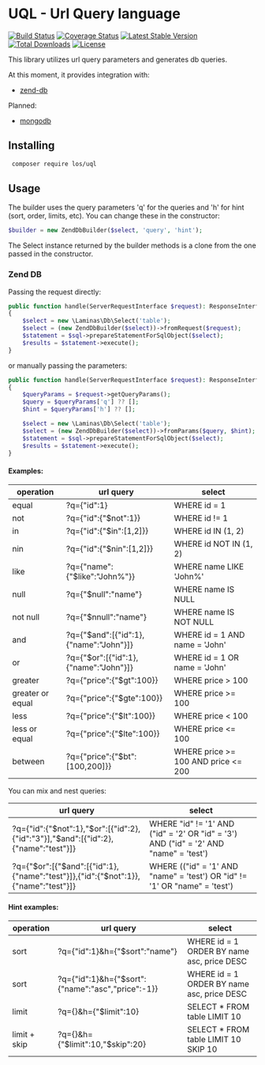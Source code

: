 # UQL - Url Query language

[![Build Status](https://travis-ci.org/Lansoweb/uql.svg?branch=master)](https://travis-ci.org/Lansoweb/uql)
[![Coverage Status](https://coveralls.io/repos/github/Lansoweb/uql/badge.svg?branch=master)](https://coveralls.io/github/Lansoweb/uql?branch=master)
[![Latest Stable Version](https://poser.pugx.org/los/uql/v/stable)](https://packagist.org/packages/los/uql)
[![Total Downloads](https://poser.pugx.org/los/uql/downloads)](https://packagist.org/packages/los/uql)
[![License](https://poser.pugx.org/los/uql/license)](https://packagist.org/packages/los/uql)

This library utilizes url query parameters and generates db queries.

At this moment, it provides integration with:

- [zend-db](https://github.com/laminas/laminas-db/)

Planned:

- [mongodb](https://docs.mongodb.com/php-library/current/)

## Installing

```sh
 composer require los/uql
```

## Usage

The builder uses the query parameters 'q' for the queries and 'h' for hint (sort, order, limits, etc).
You can change these in the constructor:
```php
$builder = new ZendDbBuilder($select, 'query', 'hint');
```

The Select instance returned by the builder methods is a clone from the one passed in the constructor.

### Zend DB

Passing the request directly:

```php
public function handle(ServerRequestInterface $request): ResponseInterface
{
    $select = new \Laminas\Db\Select('table');
    $select = (new ZendDbBuilder($select))->fromRequest($request);
    $statement = $sql->prepareStatementForSqlObject($select);
    $results = $statement->execute();
}
```

or manually passing the parameters:
```php
public function handle(ServerRequestInterface $request): ResponseInterface
{
    $queryParams = $request->getQueryParams();
    $query = $queryParams['q'] ?? [];
    $hint = $queryParams['h'] ?? [];

    $select = new \Laminas\Db\Select('table');
    $select = (new ZendDbBuilder($select))->fromParams($query, $hint);
    $statement = $sql->prepareStatementForSqlObject($select);
    $results = $statement->execute();
}
```

#### Examples:

| operation | url query | select |
|-----------|-----------|--------|
| equal | ?q={"id":1} | WHERE id = 1 |
| not | ?q={"id":{"$not":1}} | WHERE id != 1 |
| in | ?q={"id":{"$in":[1,2]}} | WHERE id IN (1, 2) |
| nin | ?q={"id":{"$nin":[1,2]}} | WHERE id NOT IN (1, 2) |
| like | ?q={"name":{"$like":"John%"}} | WHERE name LIKE 'John%' |
| null | ?q={"$null":"name"} | WHERE name IS NULL |
| not null | ?q={"$nnull":"name"} | WHERE name IS NOT NULL |
| and | ?q={"$and":[{"id":1},{"name":"John"}]} | WHERE id = 1 AND name = 'John' |
| or | ?q={"$or":[{"id":1},{"name":"John"}]} | WHERE id = 1 OR name = 'John' |
| greater | ?q={"price":{"$gt":100}} | WHERE price > 100 |
| greater or equal | ?q={"price":{"$gte":100}} | WHERE price >= 100 |
| less | ?q={"price":{"$lt":100}} | WHERE price < 100 |
| less or equal | ?q={"price":{"$lte":100}} | WHERE price <= 100 |
| between | ?q={"price":{"$bt":[100,200]}} | WHERE price >= 100 AND price <= 200 |

You can mix and nest queries:

| url query | select |
|-----------|-----------|
| ?q={"id":{"$not":1},"$or":[{"id":2},{"id":"3"}],"$and":[{"id":2},{"name":"test"}]} | WHERE "id" != '1' AND ("id" = '2' OR "id" = '3') AND ("id" = '2' AND "name" = 'test') |
| ?q={"$or":[{"$and":[{"id":1},{"name":"test"}]},{"id":{"$not":1}},{"name":"test"}]} | WHERE (("id" = '1' AND "name" = 'test') OR "id" != '1' OR "name" = 'test') |

#### Hint examples:

| operation | url query | select |
|-----------|-----------|--------|
| sort | ?q={"id":1}&h={"$sort":"name"} | WHERE id = 1 ORDER BY name asc, price DESC |
| sort | ?q={"id":1}&h={"$sort":{"name":"asc","price":-1}} | WHERE id = 1 ORDER BY name asc, price DESC |
| limit | ?q={}&h={"$limit":10} | SELECT * FROM table LIMIT 10 |
| limit + skip | ?q={}&h={"$limit":10,"$skip":20} | SELECT * FROM table LIMIT 10 SKIP 10 |
